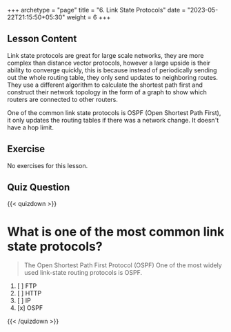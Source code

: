 +++
archetype = "page"
title = "6. Link State Protocols"
date = "2023-05-22T21:15:50+05:30"
weight = 6
+++

## Lesson Content

Link state protocols are great for large scale networks, they are more complex than distance vector protocols, however a large upside is their ability to converge quickly, this is because instead of periodically sending out the whole routing table, they only send updates to neighboring routes. They use a different algorithm to calculate the shortest path first and construct their network topology in the form of a graph to show which routers are connected to other routers.

One of the common link state protocols is OSPF (Open Shortest Path First), it only updates the routing tables if there was a network change. It doesn't have a hop limit.

## Exercise

No exercises for this lesson.

## Quiz Question

{{< quizdown >}}

# What is one of the most common link state protocols?

> The Open Shortest Path First Protocol (OSPF) One of the most widely used link-state routing protocols is OSPF.

1. [ ] FTP
2. [ ] HTTP
3. [ ] IP
4. [x] OSPF

{{< /quizdown >}}
